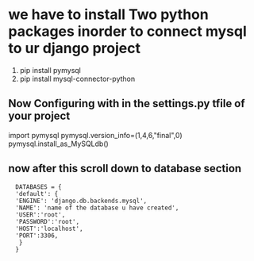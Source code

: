 # we have to install Two python packages inorder to connect mysql to ur django project 
1. pip install pymysql 
2. pip install mysql-connector-python

## Now Configuring with in the settings.py tfile of your project 
import pymysql 
pymysql.version_info=(1,4,6,"final",0) 
pymysql.install_as_MySQLdb() 

## now after this scroll down to database section 
      DATABASES = { 
      'default': { 
      'ENGINE': 'django.db.backends.mysql', 
      'NAME': 'name of the database u have created', 
      'USER':'root', 
      'PASSWORD':'root', 
      'HOST':'localhost', 
      'PORT':3306, 
       }
      }
